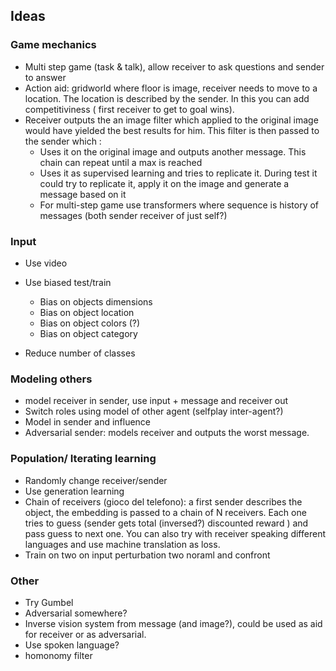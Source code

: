 ## Ideas

### Game mechanics

- Multi step game (task & talk), allow receiver to ask questions and sender to answer
- Action aid: gridworld where floor is image, receiver needs to move to a location. The location is described by the
  sender. In this you can add competitiviness ( first receiver to get to goal wins).
- Receiver outputs the an image filter which applied to the original image would have yielded the best results for him.
  This filter is then passed to the sender which :
    - Uses it on the original image and outputs another message. This chain can repeat until a max is reached
    - Uses it as supervised learning and tries to replicate it. During test it could try to replicate it, apply it on
      the image and generate a message based on it
    - For multi-step game use transformers where sequence is history of messages (both sender receiver of just self?)

### Input

- Use video
- Use biased test/train
    - Bias on objects dimensions
    - Bias on object location
    - Bias on object colors (?)
    - Bias on object category

- Reduce number of classes

### Modeling others

- model receiver in sender, use input + message and receiver out
- Switch roles using model of other agent (selfplay inter-agent?)
- Model in sender and influence
- Adversarial sender: models receiver and outputs the worst message.

### Population/ Iterating learning

- Randomly change receiver/sender
- Use generation learning
- Chain of receivers (gioco del telefono): a first sender describes the object, the embedding is passed to a chain of N
  receivers. Each one tries to guess (sender gets total (inversed?) discounted reward ) and pass guess to next one. You
  can also try with receiver speaking different languages and use machine translation as loss.
- Train on two on input perturbation two noraml and confront

### Other

- Try Gumbel
- Adversarial somewhere?
- Inverse vision system from message (and image?), could be used as aid for receiver or as adversarial.
- Use spoken language?
- homonomy filter